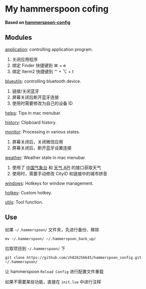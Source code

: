 # My hammerspoon cofing

**Based on [hammerspoon-config](https://github.com/wangshub/hammerspoon-config)**

## Modules

[application](./modules/application.lua): controlling application program.

1. 关闭应用程序
2. 绑定 Finder 快捷键到 ⌘ + e
3. 绑定 Iterm2 快捷键到 ⌃ + ⌥ + t

[blueutils](./modules/blueutils.lua): controlling bluetooth device.

1. 链接/关闭蓝牙
2. 屏幕关闭后断开蓝牙连接
3. 使用时需要修改为自己的设备 ID

[helps](./modules/helps.lua): Tips in mac menubar.

[history](./modules/history.lua): Clipboard history.

[monitor](./modules/monitor.lua): Processing in various states.

1. 屏幕关闭后，关闭微信应用
2. 屏幕关闭后，断开蓝牙设置连接

[weather](./modules/weather.lua): Weather state in mac menubar.

1. 使用了 [中国气象台](http://www.nmc.cn) 和 [天气 API](https://www.tianqiapi.com) 的接口获取天气
2. 使用时，需要手动修改 CityID 和链接中的城市拼音

[windows](./modules/windows.lua): Hotkeys for window management.

[hotkey](./modules/hotkey.lua): Custom hotkey.

[utils](./modules/utils.lua): Tool function.

## Use

如果 `~/.hammerspoon/` 文件夹，先进行备份、移除

```shell script
mv ~/.hammerspoon/ ~/.hammerspoon_back_up/
```

拉取项目到 `~/.hammerspoon/` 下

```shell script
git clone https://github.com/zh826256645/hammerspoon_config.git ~/.hammerspoon/

```

让 hammerspoon `Reload Config` 进行配置文件重载

如果不需要某些功能，直接在 `init.lua` 中进行注释

